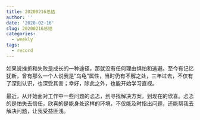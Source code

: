 ```yaml
---
title: 20200216总结
author: ''
date: '2020-02-16'
slug: 20200216总结
categories:
  - weekly
tags:
  - record
---
```


如果说挫折和失败是成长的一种途径，那就没有任何理由惧怕和逃避。至今有记忆犹新，曾有那么一个人说我是“乌龟”属性，当时仍有不解之处，三年过去，不仅有了深刻认识，也深受其害；幸好，除此之外，也能开始学习直视。<br/>

最近，从开始面对工作中一些问题的忐忑，到寻找解决方案，到现在的欣喜。忐忑的是怕失去信任，欣喜的是能身处这样的环境，不仅能及时指出问题，还能帮我去解决问题，让我受益匪浅。
